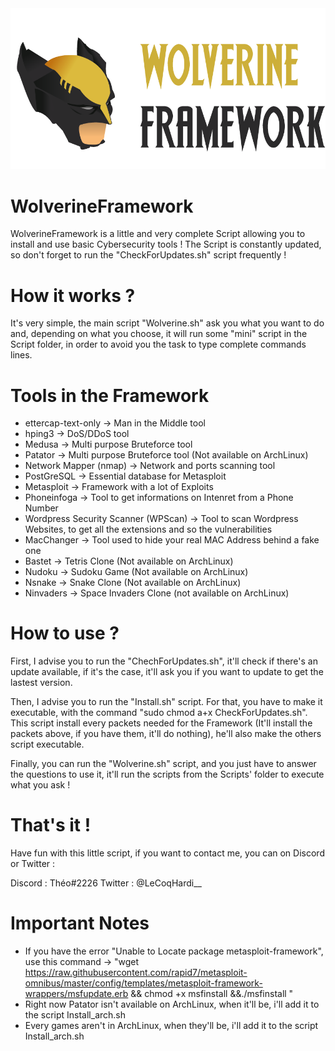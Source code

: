 <img src="assets/Banner.png">

# WolverineFramework

WolverineFramework is a little and very complete Script allowing you to install and use basic Cybersecurity tools ! The Script is constantly updated, so don't forget to run the "CheckForUpdates.sh" script frequently !

# How it works ?

It's very simple, the main script "Wolverine.sh" ask you what you want to do and, depending on what you choose, it will run some "mini" script in the Script folder, in order to avoid you the task to type complete commands lines.

# Tools in the Framework

  - ettercap-text-only -> Man in the Middle tool
  - hping3 -> DoS/DDoS tool
  - Medusa -> Multi purpose Bruteforce tool
  - Patator -> Multi purpose Bruteforce tool (Not available on ArchLinux)
  - Network Mapper (nmap) -> Network and ports scanning tool
  - PostGreSQL -> Essential database for Metasploit
  - Metasploit -> Framework with a lot of Exploits
  - Phoneinfoga -> Tool to get informations on Intenret from a Phone Number 
  - Wordpress Security Scanner (WPScan) -> Tool to scan Wordpress Websites, to get all the extensions and so the vulnerabilities
  - MacChanger -> Tool used to hide your real MAC Address behind a fake one
  - Bastet -> Tetris Clone (Not available on ArchLinux)
  - Nudoku -> Sudoku Game (Not available on ArchLinux)
  - Nsnake -> Snake Clone (Not available on ArchLinux)
  - Ninvaders -> Space Invaders Clone (not available on ArchLinux)

# How to use ?

First, I advise you to run the "ChechForUpdates.sh", it'll check if there's an update available, if it's the case, it'll ask you if you want to update to get the lastest version.

Then, I advise you to run the "Install.sh" script. For that, you have to make it executable, with the command "sudo chmod a+x CheckForUpdates.sh". This script install every packets needed for the Framework (It'll install the packets above, if you have them, it'll do nothing), he'll also make the others script executable. 


Finally, you can run the "Wolverine.sh" script, and you just have to answer the questions to use it, it'll run the scripts from the Scripts' folder to execute what you ask !

# That's it !

Have fun with this little script, if you want to contact me, you can on Discord or Twitter :

Discord : Théo#2226
Twitter : @LeCoqHardi__

# Important Notes

- If you have the error "Unable to Locate package metasploit-framework", use this command -> "wget https://raw.githubusercontent.com/rapid7/metasploit-omnibus/master/config/templates/metasploit-framework-wrappers/msfupdate.erb && chmod +x msfinstall &&./msfinstall "
- Right now Patator isn't available on ArchLinux, when it'll be, i'll add it to the script Install_arch.sh
- Every games aren't in ArchLinux, when they'll be, i'll add it to the script Install_arch.sh
